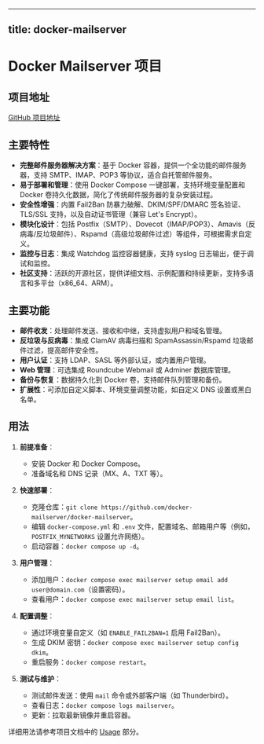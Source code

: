 
---
title: docker-mailserver
---

# Docker Mailserver 项目

## 项目地址
[GitHub 项目地址](https://github.com/docker-mailserver/docker-mailserver)

## 主要特性
- **完整邮件服务器解决方案**：基于 Docker 容器，提供一个全功能的邮件服务器，支持 SMTP、IMAP、POP3 等协议，适合自托管邮件服务。
- **易于部署和管理**：使用 Docker Compose 一键部署，支持环境变量配置和 Docker 卷持久化数据，简化了传统邮件服务器的复杂安装过程。
- **安全性增强**：内置 Fail2Ban 防暴力破解、DKIM/SPF/DMARC 签名验证、TLS/SSL 支持，以及自动证书管理（兼容 Let's Encrypt）。
- **模块化设计**：包括 Postfix（SMTP）、Dovecot（IMAP/POP3）、Amavis（反病毒/反垃圾邮件）、Rspamd（高级垃圾邮件过滤）等组件，可根据需求自定义。
- **监控与日志**：集成 Watchdog 监控容器健康，支持 syslog 日志输出，便于调试和监控。
- **社区支持**：活跃的开源社区，提供详细文档、示例配置和持续更新，支持多语言和多平台（x86_64、ARM）。

## 主要功能
- **邮件收发**：处理邮件发送、接收和中继，支持虚拟用户和域名管理。
- **反垃圾与反病毒**：集成 ClamAV 病毒扫描和 SpamAssassin/Rspamd 垃圾邮件过滤，提高邮件安全性。
- **用户认证**：支持 LDAP、SASL 等外部认证，或内置用户管理。
- **Web 管理**：可选集成 Roundcube Webmail 或 Adminer 数据库管理。
- **备份与恢复**：数据持久化到 Docker 卷，支持邮件队列管理和备份。
- **扩展性**：可添加自定义脚本、环境变量调整功能，如自定义 DNS 设置或黑白名单。

## 用法
1. **前提准备**：
   - 安装 Docker 和 Docker Compose。
   - 准备域名和 DNS 记录（MX、A、TXT 等）。

2. **快速部署**：
   - 克隆仓库：`git clone https://github.com/docker-mailserver/docker-mailserver`。
   - 编辑 `docker-compose.yml` 和 `.env` 文件，配置域名、邮箱用户等（例如，`POSTFIX_MYNETWORKS` 设置允许网络）。
   - 启动容器：`docker compose up -d`。

3. **用户管理**：
   - 添加用户：`docker compose exec mailserver setup email add user@domain.com`（设置密码）。
   - 查看用户：`docker compose exec mailserver setup email list`。

4. **配置调整**：
   - 通过环境变量自定义（如 `ENABLE_FAIL2BAN=1` 启用 Fail2Ban）。
   - 生成 DKIM 密钥：`docker compose exec mailserver setup config dkim`。
   - 重启服务：`docker compose restart`。

5. **测试与维护**：
   - 测试邮件发送：使用 `mail` 命令或外部客户端（如 Thunderbird）。
   - 查看日志：`docker compose logs mailserver`。
   - 更新：拉取最新镜像并重启容器。

详细用法请参考项目文档中的 [Usage](https://docker-mailserver.github.io/docker-mailserver/latest/) 部分。